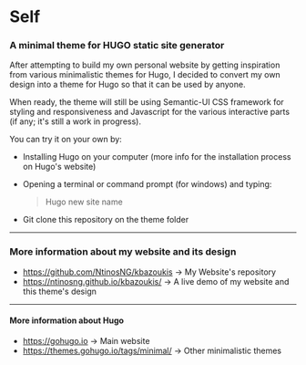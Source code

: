 # Self
### A minimal theme for HUGO static site generator

After attempting to build my own personal website by getting inspiration from various minimalistic themes for Hugo, I decided to convert my own design into a theme for Hugo so that it can be used by anyone.

When ready, the theme will still be using Semantic-UI CSS framework for styling and responsiveness and Javascript for the various interactive parts (if any; it's still a work in progress).

You can try it on your own by:

- Installing Hugo on your computer (more info for the installation process on Hugo's website) 
- Opening a terminal or command prompt (for windows) and typing:
    
    > Hugo new site name

- Git clone this repository on the theme folder

---

### More information about my website and its design

* https://github.com/NtinosNG/kbazoukis -> My Website's repository
* https://ntinosng.github.io/kbazoukis/ -> A live demo of my website and this theme's design

---

#### More information about Hugo

* https://gohugo.io -> Main website
* https://themes.gohugo.io/tags/minimal/ -> Other minimalistic themes

